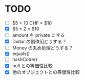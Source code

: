 # TODO
- [ ] $5 + 10 CHF = $10
- [x] $5 * 2 = $10
- [ ] amount を private にする
- [x] Dollar の副作用どうする？
- [ ] Money の丸め処理どうする？
- [x] equals()
- [ ] hashCode()
- [x] null との等価性比較
- [x] 他のオブジェクトとの等価性比較